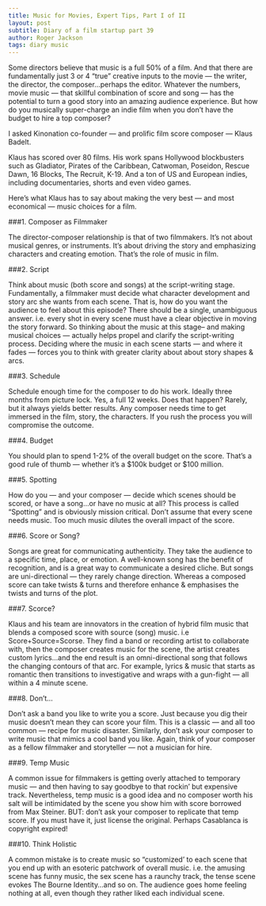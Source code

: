```yaml
---
title: Music for Movies, Expert Tips, Part I of II
layout: post
subtitle: Diary of a film startup part 39
author: Roger Jackson
tags: diary music
---
```



Some directors believe that music is a full 50% of a film. And that there are fundamentally just 3 or 4 “true” creative inputs to the movie — the writer, the director, the composer…perhaps the editor. Whatever the numbers, movie music — that skillful combination of score and song — has the potential to turn a good story into an amazing audience experience. But how do you musically super-charge an indie film when you don’t have the budget to hire a top composer?

I asked Kinonation co-founder — and prolific film score composer — Klaus Badelt.

Klaus has scored over 80 films. His work spans Hollywood blockbusters such as Gladiator, Pirates of the Caribbean, Catwoman, Poseidon, Rescue Dawn, 16 Blocks, The Recruit, K-19. And a ton of US and European indies, including documentaries, shorts and even video games.

Here’s what Klaus has to say about making the very best — and most economical — music choices for a film.

###1. Composer as Filmmaker

The director-composer relationship is that of two filmmakers. It’s not about musical genres, or instruments. It’s about driving the story and emphasizing characters and creating emotion. That’s the role of music in film.

###2. Script

Think about music (both score and songs) at the script-writing stage. Fundamentally, a filmmaker must decide what character development and story arc she wants from each scene. That is, how do you want the audience to feel about this episode? There should be a single, unambiguous answer. i.e. every shot in every scene must have a clear objective in moving the story forward. So thinking about the music at this stage– and making musical choices — actually helps propel and clarify the script-writing process. Deciding where the music in each scene starts — and where it fades — forces you to think with greater clarity about about story shapes & arcs.

###3. Schedule

Schedule enough time for the composer to do his work. Ideally three months from picture lock. Yes, a full 12 weeks. Does that happen? Rarely, but it always yields better results. Any composer needs time to get immersed in the film, story, the characters. If you rush the process you will compromise the outcome.

###4. Budget

You should plan to spend 1-2% of the overall budget on the score. That’s a good rule of thumb — whether it’s a $100k budget or $100 million.

###5. Spotting

How do you — and your composer — decide which scenes should be scored, or have a song…or have no music at all? This process is called “Spotting” and is obviously mission critical. Don’t assume that every scene needs music. Too much music dilutes the overall impact of the score.

###6. Score or Song?

Songs are great for communicating authenticity. They take the audience to a specific time, place, or emotion. A well-known song has the benefit of recognition, and is a great way to communicate a desired cliche. But songs are uni-directional — they rarely change direction. Whereas a composed score can take twists & turns and therefore enhance & emphasises the twists and turns of the plot.

###7. Scorce?

Klaus and his team are innovators in the creation of hybrid film music that blends a composed score with source (song) music. i.e Score+Source=Scorse. They find a band or recording artist to collaborate with, then the composer creates music for the scene, the artist creates custom lyrics…and the end result is an omni-directional song that follows the changing contours of that arc. For example, lyrics & music that starts as romantic then transitions to investigative and wraps with a gun-fight — all within a 4 minute scene.

###8. Don’t…

Don’t ask a band you like to write you a score. Just because you dig their music doesn’t mean they can score your film. This is a classic — and all too common — recipe for music disaster. Similarly, don’t ask your composer to write music that mimics a cool band you like. Again, think of your composer as a fellow filmmaker and storyteller — not a musician for hire.

###9. Temp Music

A common issue for filmmakers is getting overly attached to temporary music — and then having to say goodbye to that rockin’ but expensive track. Nevertheless, temp music is a good idea and no composer worth his salt will be intimidated by the scene you show him with score borrowed from Max Steiner. BUT: don’t ask your composer to replicate that temp score. If you must have it, just license the original. Perhaps Casablanca is copyright expired!

###10. Think Holistic

A common mistake is to create music so “customized’ to each scene that you end up with an esoteric patchwork of overall music. i.e. the amusing scene has funny music, the sex scene has a raunchy track, the tense scene evokes The Bourne Identity…and so on. The audience goes home feeling nothing at all, even though they rather liked each individual scene.
